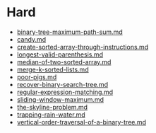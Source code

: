 Hard
====

- [binary-tree-maximum-path-sum.md](Hard/binary-tree-maximum-path-sum.md)
- [candy.md](Hard/candy.md)
- [create-sorted-array-through-instructions.md](Hard/create-sorted-array-through-instructions.md)
- [longest-valid-parenthesis.md](Hard/longest-valid-parenthesis.md)
- [median-of-two-sorted-array.md](Hard/median-of-two-sorted-array.md)
- [merge-k-sorted-lists.md](Hard/merge-k-sorted-lists.md)
- [poor-pigs.md](Hard/poor-pigs.md)
- [recover-binary-search-tree.md](Hard/recover-binary-search-tree.md)
- [regular-expression-matching.md](Hard/regular-expression-matching.md)
- [sliding-window-maximum.md](Hard/sliding-window-maximum.md)
- [the-skyline-problem.md](Hard/the-skyline-problem.md)
- [trapping-rain-water.md](Hard/trapping-rain-water.md)
- [vertical-order-traversal-of-a-binary-tree.md](Hard/vertical-order-traversal-of-a-binary-tree.md)
